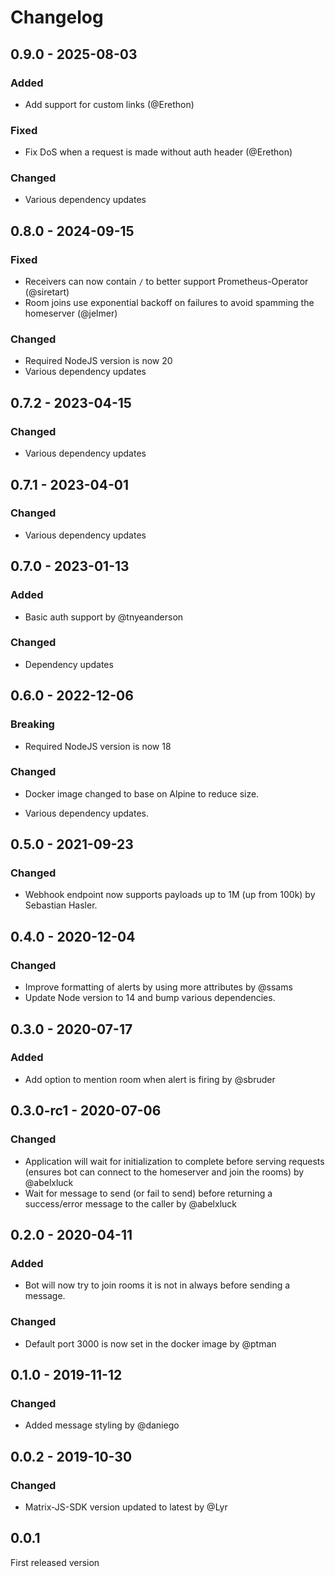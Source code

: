 # Changelog

## 0.9.0 - 2025-08-03

### Added

* Add support for custom links (@Erethon)

### Fixed

* Fix DoS when a request is made without auth header (@Erethon)

### Changed

* Various dependency updates

## 0.8.0 - 2024-09-15

### Fixed

* Receivers can now contain `/` to better support Prometheus-Operator (@siretart)
* Room joins use exponential backoff on failures to avoid spamming the homeserver (@jelmer)

### Changed

* Required NodeJS version is now 20
* Various dependency updates

## 0.7.2 - 2023-04-15

### Changed

* Various dependency updates

## 0.7.1 - 2023-04-01

### Changed

* Various dependency updates

## 0.7.0 - 2023-01-13

### Added

* Basic auth support by @tnyeanderson

### Changed

* Dependency updates

## 0.6.0 - 2022-12-06

### Breaking

* Required NodeJS version is now 18

### Changed

* Docker image changed to base on Alpine to reduce size.

* Various dependency updates.

## 0.5.0 - 2021-09-23

### Changed

- Webhook endpoint now supports payloads up to 1M (up from 100k) by Sebastian Hasler.

## 0.4.0 - 2020-12-04

### Changed

- Improve formatting of alerts by using more attributes by @ssams
- Update Node version to 14 and bump various dependencies.

## 0.3.0 - 2020-07-17

### Added

- Add option to mention room when alert is firing by @sbruder

## 0.3.0-rc1 - 2020-07-06

### Changed

- Application will wait for initialization to complete before serving requests
  (ensures bot can connect to the homeserver and join the rooms) by @abelxluck
- Wait for message to send (or fail to send) before returning a success/error
  message to the caller by @abelxluck

## 0.2.0 - 2020-04-11

### Added

- Bot will now try to join rooms it is not in always before sending a message.

### Changed

- Default port 3000 is now set in the docker image by @ptman

## 0.1.0 - 2019-11-12

### Changed

- Added message styling by @daniego

## 0.0.2 - 2019-10-30

### Changed

- Matrix-JS-SDK version updated to latest by @Lyr

## 0.0.1

First released version

